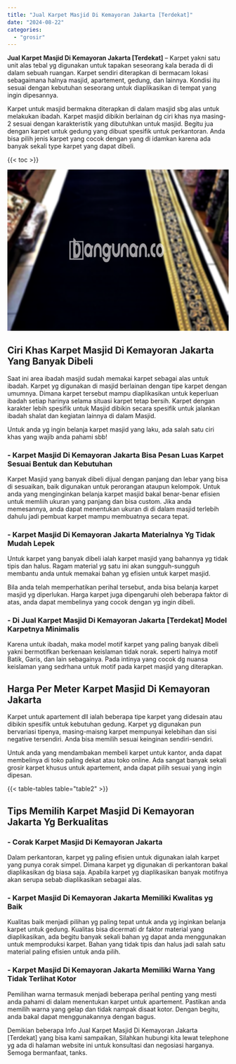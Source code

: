 ```yaml
---
title: "Jual Karpet Masjid Di Kemayoran Jakarta [Terdekat]"
date: "2024-08-22"
categories: 
  - "grosir"
---
```


**Jual Karpet Masjid Di Kemayoran Jakarta \[Terdekat\]** – Karpet yakni satu unit alas tebal yg digunakan untuk tapakan seseorang kala berada di di dalam sebuah ruangan. Karpet sendiri diterapkan di bermacam lokasi sebagaimana halnya masjid, apartement, gedung, dan lainnya. Kondisi itu sesuai dengan kebutuhan seseorang untuk diaplikasikan di tempat yang ingin dipesannya.

Karpet untuk masjid bermakna diterapkan di dalam masjid sbg alas untuk melakukan ibadah. Karpet masjid dibikin berlainan dg ciri khas nya masing-2 sesuai dengan karakteristik yang dibutuhkan untuk masjid. Begitu jua dengan karpet untuk gedung yang dibuat spesifik untuk perkantoran. Anda bisa pilih jenis karpet yang cocok dengan yang di idamkan karena ada banyak sekali type karpet yang dapat dibeli.

{{< toc >}}

![Jual Karpet Masjid Di Kemayoran Jakarta [Terdekat]](/images/grosir-karpet-murah-78.png)

## Ciri Khas Karpet Masjid Di Kemayoran Jakarta Yang Banyak Dibeli

Saat ini area ibadah masjid sudah memakai karpet sebagai alas untuk ibadah. Karpet yg digunakan di masjid berlainan dengan tipe karpet dengan umumnya. Dimana karpet tersebut mampu diaplikasikan untuk keperluan ibadah setiap harinya selama situasi karpet tetap bersih. Karpet dengan karakter lebih spesifik untuk Masjid dibikin secara spesifik untuk jalankan ibadah shalat dan kegiatan lainnya di dalam Masjid.

Untuk anda yg ingin belanja karpet masjid yang laku, ada salah satu ciri khas yang wajib anda pahami sbb!

### \- Karpet Masjid Di Kemayoran Jakarta Bisa Pesan Luas Karpet Sesuai Bentuk dan Kebutuhan

Karpet Masjid yang banyak dibeli dijual dengan panjang dan lebar yang bisa di sesuaikan, baik digunakan untuk perorangan ataupun kelompok. Untuk anda yang menginginkan belanja karpet masjid bakal benar-benar efisien untuk memliih ukuran yang panjang dan bisa custom. Jika anda memesannya, anda dapat menentukan ukuran di di dalam masjid terlebih dahulu jadi pembuat karpet mampu membuatnya secara tepat.

### \- Karpet Masjid Di Kemayoran Jakarta Materialnya Yg Tidak Mudah Lepek

Untuk karpet yang banyak dibeli ialah karpet masjid yang bahannya yg tidak tipis dan halus. Ragam material yg satu ini akan sungguh-sungguh membantu anda untuk memakai bahan yg efisien untuk karpet masjid.

Bila anda telah memperhatikan perihal tersebut, anda bisa belanja karpet masjid yg diperlukan. Harga karpet juga dipengaruhi oleh beberapa faktor di atas, anda dapat membelinya yang cocok dengan yg ingin dibeli.

### \- Di Jual Karpet Masjid Di Kemayoran Jakarta \[Terdekat\] Model Karpetnya Minimalis

Karena untuk ibadah, maka model motif karpet yang paling banyak dibeli yakni bermotifkan berkenaan keislaman tidak norak. seperti halnya motif Batik, Garis, dan lain sebagainya. Pada intinya yang cocok dg nuansa keislaman yang sedrhana untuk motif pada karpet masjid yang diterapkan.

## Harga Per Meter Karpet Masjid Di Kemayoran Jakarta

Karpet untuk apartement dll ialah beberapa tipe karpet yang didesain atau dibikin spesifik untuk kebutuhan gedung. Karpet yg digunakan pun bervariasi tipenya, masing-maisng karpet mempunyai kelebihan dan sisi negative tersendiri. Anda bisa memilih sesuai keinginan sendiri-sendiri.

Untuk anda yang mendambakan membeli karpet untuk kantor, anda dapat membelinya di toko paling dekat atau toko online. Ada sangat banyak sekali grosir karpet khusus untuk apartement, anda dapat pilih sesuai yang ingin dipesan.

{{< table-tables table="table2" >}}

## Tips Memilih Karpet Masjid Di Kemayoran Jakarta Yg Berkualitas

### \- Corak Karpet Masjid Di Kemayoran Jakarta

Dalam perkantoran, karpet yg paling efisien untuk digunakan ialah karpet yang punya corak simpel. Dimana karpet yg digunakan di perkantoran bakal diaplikasikan dg biasa saja. Apabila karpet yg diaplikasikan banyak motifnya akan serupa sebab diaplikasikan sebagai alas.

### \- Karpet Masjid Di Kemayoran Jakarta Memiliki Kwalitas yg Baik

Kualitas baik menjadi pilihan yg paling tepat untuk anda yg inginkan belanja karpet untuk gedung. Kualitas bisa dicermati dr faktor material yang diaplikasikan, ada begitu banyak sekali bahan yg dapat anda menggunakan untuk memproduksi karpet. Bahan yang tidak tipis dan halus jadi salah satu material paling efisien untuk anda pilih.

### \- Karpet Masjid Di Kemayoran Jakarta Memiliki Warna Yang Tidak Terlihat Kotor

Pemilihan warna termasuk menjadi beberapa perihal penting yang mesti anda pahami di dalam menentukan karpet untuk apartement. Pastikan anda memilih warna yang gelap dan tidak nampak disaat kotor. Dengan begitu, anda bakal dapat menggunakannya dengan bagus.

Demikian beberapa Info Jual Karpet Masjid Di Kemayoran Jakarta \[Terdekat\] yang bisa kami sampaikan, Silahkan hubungi kita lewat telephone yg ada di halaman website ini untuk konsultasi dan negosiasi harganya. Semoga bermanfaat, tanks.
